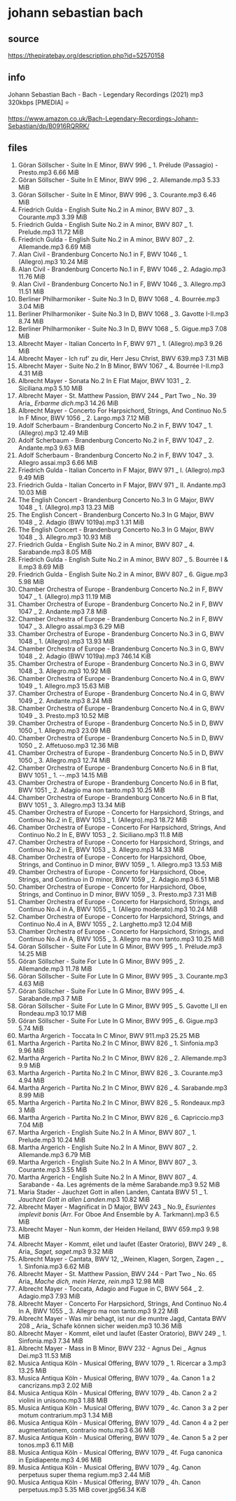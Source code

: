 # johann sebastian bach

## source

https://thepiratebay.org/description.php?id=52570158

## info

Johann Sebastian Bach - Bach - Legendary Recordings (2021) mp3 320kbps [PMEDIA] ⭐️

https://www.amazon.co.uk/Bach-Legendary-Recordings-Johann-Sebastian/dp/B0916RQRRK/

## files

01. Göran Söllscher - Suite In E Minor, BWV 996 _ 1. Prélude (Passagio) - Presto.mp3 6.66 MiB
02. Göran Söllscher - Suite In E Minor, BWV 996 _ 2. Allemande.mp3 5.33 MiB
03. Göran Söllscher - Suite In E Minor, BWV 996 _ 3. Courante.mp3 6.46 MiB
04. Friedrich Gulda - English Suite No.2 in A minor, BWV 807 _ 3. Courante.mp3 3.39 MiB
05. Friedrich Gulda - English Suite No.2 in A minor, BWV 807 _ 1. Prelude.mp3 11.72 MiB
06. Friedrich Gulda - English Suite No.2 in A minor, BWV 807 _ 2. Allemande.mp3 6.69 MiB
07. Alan Civil - Brandenburg Concerto No.1 in F, BWV 1046 _ 1. (Allegro).mp3 10.24 MiB
08. Alan Civil - Brandenburg Concerto No.1 in F, BWV 1046 _ 2. Adagio.mp3 11.76 MiB
09. Alan Civil - Brandenburg Concerto No.1 in F, BWV 1046 _ 3. Allegro.mp3 11.51 MiB
10. Berliner Philharmoniker - Suite No.3 In D, BWV 1068 _ 4. Bourrée.mp3 3.04 MiB
11. Berliner Philharmoniker - Suite No.3 In D, BWV 1068 _ 3. Gavotte I-II.mp3 8.74 MiB
12. Berliner Philharmoniker - Suite No.3 In D, BWV 1068 _ 5. Gigue.mp3 7.08 MiB
13. Albrecht Mayer - Italian Concerto In F, BWV 971 _ 1. (Allegro).mp3 9.26 MiB
14. Albrecht Mayer - Ich ruf' zu dir, Herr Jesu Christ, BWV 639.mp3 7.31 MiB
15. Albrecht Mayer - Suite No.2 In B Minor, BWV 1067 _ 4. Bourrée I-II.mp3 4.31 MiB
16. Albrecht Mayer - Sonata No.2 In E Flat Major, BWV 1031 _ 2. Siciliana.mp3 5.10 MiB
17. Albrecht Mayer - St. Matthew Passion, BWV 244 _ Part Two _ No. 39 Aria_ _Erbarme dich_.mp3 14.26 MiB
18. Albrecht Mayer - Concerto For Harpsichord, Strings, And Continuo No.5 In F Minor, BWV 1056 _ 2. Largo.mp3 7.12 MiB
19. Adolf Scherbaum - Brandenburg Concerto No.2 in F, BWV 1047 _ 1. (Allegro).mp3 12.49 MiB
20. Adolf Scherbaum - Brandenburg Concerto No.2 in F, BWV 1047 _ 2. Andante.mp3 9.63 MiB
21. Adolf Scherbaum - Brandenburg Concerto No.2 in F, BWV 1047 _ 3. Allegro assai.mp3 6.66 MiB
22. Friedrich Gulda - Italian Concerto in F Major, BWV 971 _ I. (Allegro).mp3 9.49 MiB
23. Friedrich Gulda - Italian Concerto in F Major, BWV 971 _ II. Andante.mp3 10.03 MiB
24. The English Concert - Brandenburg Concerto No.3 In G Major, BWV 1048 _ 1. (Allegro).mp3 13.23 MiB
25. The English Concert - Brandenburg Concerto No.3 In G Major, BWV 1048 _ 2. Adagio (BWV 1019a).mp3 1.31 MiB
26. The English Concert - Brandenburg Concerto No.3 In G Major, BWV 1048 _ 3. Allegro.mp3 10.93 MiB
27. Friedrich Gulda - English Suite No.2 in A minor, BWV 807 _ 4. Sarabande.mp3 8.05 MiB
28. Friedrich Gulda - English Suite No.2 in A minor, BWV 807 _ 5. Bourrée I & II.mp3 8.69 MiB
29. Friedrich Gulda - English Suite No.2 in A minor, BWV 807 _ 6. Gigue.mp3 5.98 MiB
30. Chamber Orchestra of Europe - Brandenburg Concerto No.2 in F, BWV 1047 _ 1. (Allegro).mp3 11.19 MiB
31. Chamber Orchestra of Europe - Brandenburg Concerto No.2 in F, BWV 1047 _ 2. Andante.mp3 7.8 MiB
32. Chamber Orchestra of Europe - Brandenburg Concerto No.2 in F, BWV 1047 _ 3. Allegro assai.mp3 6.29 MiB
33. Chamber Orchestra of Europe - Brandenburg Concerto No.3 in G, BWV 1048 _ 1. (Allegro).mp3 13.93 MiB
34. Chamber Orchestra of Europe - Brandenburg Concerto No.3 in G, BWV 1048 _ 2. Adagio (BWV 1019a).mp3 746.14 KiB
35. Chamber Orchestra of Europe - Brandenburg Concerto No.3 in G, BWV 1048 _ 3. Allegro.mp3 10.92 MiB
36. Chamber Orchestra of Europe - Brandenburg Concerto No.4 in G, BWV 1049 _ 1. Allegro.mp3 15.63 MiB
37. Chamber Orchestra of Europe - Brandenburg Concerto No.4 in G, BWV 1049 _ 2. Andante.mp3 8.24 MiB
38. Chamber Orchestra of Europe - Brandenburg Concerto No.4 in G, BWV 1049 _ 3. Presto.mp3 10.52 MiB
39. Chamber Orchestra of Europe - Brandenburg Concerto No.5 in D, BWV 1050 _ 1. Allegro.mp3 23.09 MiB
40. Chamber Orchestra of Europe - Brandenburg Concerto No.5 in D, BWV 1050 _ 2. Affetuoso.mp3 12.36 MiB
41. Chamber Orchestra of Europe - Brandenburg Concerto No.5 in D, BWV 1050 _ 3. Allegro.mp3 12.74 MiB
42. Chamber Orchestra of Europe - Brandenburg Concerto No.6 in B flat, BWV 1051 _ 1. --.mp3 14.15 MiB
43. Chamber Orchestra of Europe - Brandenburg Concerto No.6 in B flat, BWV 1051 _ 2. Adagio ma non tanto.mp3 10.25 MiB
44. Chamber Orchestra of Europe - Brandenburg Concerto No.6 in B flat, BWV 1051 _ 3. Allegro.mp3 13.34 MiB
45. Chamber Orchestra of Europe - Concerto for Harpsichord, Strings, and Continuo No.2 in E, BWV 1053 _ 1. (Allegro).mp3 18.72 MiB
46. Chamber Orchestra of Europe - Concerto For Harpsichord, Strings, And Continuo No.2 In E, BWV 1053 _ 2. Siciliano.mp3 11.8 MiB
47. Chamber Orchestra of Europe - Concerto for Harpsichord, Strings, and Continuo No.2 in E, BWV 1053 _ 3. Allegro.mp3 14.33 MiB
48. Chamber Orchestra of Europe - Concerto for Harpsichord, Oboe, Strings, and Continuo in D minor, BWV 1059 _ 1. Allegro.mp3 13.53 MiB
49. Chamber Orchestra of Europe - Concerto for Harpsichord, Oboe, Strings, and Continuo in D minor, BWV 1059 _ 2. Adagio.mp3 6.51 MiB
50. Chamber Orchestra of Europe - Concerto for Harpsichord, Oboe, Strings, and Continuo in D minor, BWV 1059 _ 3. Presto.mp3 7.31 MiB
51. Chamber Orchestra of Europe - Concerto for Harpsichord, Strings, and Continuo No.4 in A, BWV 1055 _ 1. (Allegro moderato).mp3 10.24 MiB
52. Chamber Orchestra of Europe - Concerto for Harpsichord, Strings, and Continuo No.4 in A, BWV 1055 _ 2. Larghetto.mp3 12.04 MiB
53. Chamber Orchestra of Europe - Concerto for Harpsichord, Strings, and Continuo No.4 in A, BWV 1055 _ 3. Allegro ma non tanto.mp3 10.25 MiB
54. Göran Söllscher - Suite For Lute In G Minor, BWV 995 _ 1. Prélude.mp3 14.25 MiB
55. Göran Söllscher - Suite For Lute In G Minor, BWV 995 _ 2. Allemande.mp3 11.78 MiB
56. Göran Söllscher - Suite For Lute In G Minor, BWV 995 _ 3. Courante.mp3 4.63 MiB
57. Göran Söllscher - Suite For Lute In G Minor, BWV 995 _ 4. Sarabande.mp3 7 MiB
58. Göran Söllscher - Suite For Lute In G Minor, BWV 995 _ 5. Gavotte I_II en Rondeau.mp3 10.17 MiB
59. Göran Söllscher - Suite For Lute In G Minor, BWV 995 _ 6. Gigue.mp3 5.74 MiB
60. Martha Argerich - Toccata In C Minor, BWV 911.mp3 25.25 MiB
61. Martha Argerich - Partita No.2 In C Minor, BWV 826 _ 1. Sinfonia.mp3 9.96 MiB
62. Martha Argerich - Partita No.2 In C Minor, BWV 826 _ 2. Allemande.mp3 9.9 MiB
63. Martha Argerich - Partita No.2 In C Minor, BWV 826 _ 3. Courante.mp3 4.94 MiB
64. Martha Argerich - Partita No.2 In C Minor, BWV 826 _ 4. Sarabande.mp3 8.99 MiB
65. Martha Argerich - Partita No.2 In C Minor, BWV 826 _ 5. Rondeaux.mp3 3 MiB
66. Martha Argerich - Partita No.2 In C Minor, BWV 826 _ 6. Capriccio.mp3 7.04 MiB
67. Martha Argerich - English Suite No.2 In A Minor, BWV 807 _ 1. Prelude.mp3 10.24 MiB
68. Martha Argerich - English Suite No.2 In A Minor, BWV 807 _ 2. Allemande.mp3 6.79 MiB
69. Martha Argerich - English Suite No.2 In A Minor, BWV 807 _ 3. Courante.mp3 3.55 MiB
70. Martha Argerich - English Suite No.2 In A Minor, BWV 807 _ 4. Sarabande - 4a. Les agréments de la même Sarabande.mp3 9.52 MiB
71. Maria Stader - Jauchzet Gott in allen Landen, Cantata BWV 51 _ 1. _Jauchzet Gott in allen Landen_.mp3 10.82 MiB
72. Albrecht Mayer - Magnificat in D Major, BWV 243 _ No.9_ _Esurientes implevit bonis_ (Arr. For Oboe And Ensemble by A. Tarkmann).mp3 6.5 MiB
73. Albrecht Mayer - Nun komm, der Heiden Heiland, BWV 659.mp3 9.98 MiB
74. Albrecht Mayer - Kommt, eilet und laufet (Easter Oratorio), BWV 249 _ 8. Aria_ _Saget, saget_.mp3 9.32 MiB
75. Albrecht Mayer - Cantata, BWV 12, _Weinen, Klagen, Sorgen, Zagen _ _ 1. Sinfonia.mp3 6.62 MiB
76. Albrecht Mayer - St. Matthew Passion, BWV 244 - Part Two _ No. 65 Aria_ _Mache dich, mein Herze, rein_.mp3 12.98 MiB
77. Albrecht Mayer - Toccata, Adagio and Fugue in C, BWV 564 _ 2. Adagio.mp3 7.93 MiB
78. Albrecht Mayer - Concerto For Harpsichord, Strings, And Continuo No.4 In A, BWV 1055 _ 3. Allegro ma non tanto.mp3 9.22 MiB
79. Albrecht Mayer - Was mir behagt, ist nur die muntre Jagd, Cantata BWV 208 _ Aria_ Schafe können sicher weiden.mp3 10.36 MiB
80. Albrecht Mayer - Kommt, eilet und laufet (Easter Oratorio), BWV 249 _ 1. Sinfonia.mp3 7.34 MiB
81. Albrecht Mayer - Mass in B Minor, BWV 232 - Agnus Dei _ Agnus Dei.mp3 11.53 MiB
82. Musica Antiqua Köln - Musical Offering, BWV 1079 _ 1. Ricercar a 3.mp3 13.25 MiB
83. Musica Antiqua Köln - Musical Offering, BWV 1079 _ 4a. Canon 1 a 2 cancrizans.mp3 2.02 MiB
84. Musica Antiqua Köln - Musical Offering, BWV 1079 _ 4b. Canon 2 a 2 violini in unisono.mp3 1.88 MiB
85. Musica Antiqua Köln - Musical Offering, BWV 1079 _ 4c. Canon 3 a 2 per motum contrarium.mp3 1.34 MiB
86. Musica Antiqua Köln - Musical Offering, BWV 1079 _ 4d. Canon 4 a 2 per augmentationem, contrario motu.mp3 6.36 MiB
87. Musica Antiqua Köln - Musical Offering, BWV 1079 _ 4e. Canon 5 a 2 per tonos.mp3 6.11 MiB
88. Musica Antiqua Köln - Musical Offering, BWV 1079 _ 4f. Fuga canonica in Epidiapente.mp3 4.96 MiB
89. Musica Antiqua Köln - Musical Offering, BWV 1079 _ 4g. Canon perpetuus super thema regium.mp3 2.44 MiB
90. Musica Antiqua Köln - Musical Offering, BWV 1079 _ 4h. Canon perpetuus.mp3 5.35 MiB
cover.jpg56.34 KiB



